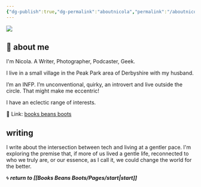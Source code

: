 ```yaml
---
{"dg-publish":true,"dg-permalink":"aboutnicola","permalink":"/aboutnicola/","dgHomeLink":true,"dgPassFrontmatter":false}
---
```



![](https://source.unsplash.com/r49MK_VzMU0/1900x1200)

## 🌳 about me

I'm Nicola. A Writer, Photographer, Podcaster, Geek.

I live in a small village in the Peak Park area of Derbyshire with my husband.

I’m an INFP. I’m unconventional, quirky, an introvert and live outside the circle. That might make me eccentric!

I have an eclectic range of interests. 

🔗 Link: [books beans boots](https://booksbeansboots.start.page)

## writing

I write about the intersection between tech and living at a gentler pace. I'm exploring the premise that, if more of us lived a gentle life, reconnected to who we truly are, or our essence, as I call it, we could change the world for the better. 

🌀 ***return to [[Books Beans Boots/Pages/start|start]]***